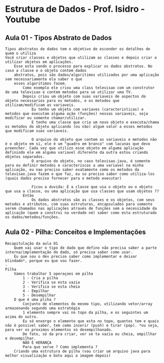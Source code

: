 # Estrutura de Dados - Prof. Isidro - Youtube

## Aula 01 - Tipos Abstrato de Dados 
    Tipos abstratos de dados tem o objetivo de esconder os detalhes de quem o utiliza
    Você criar classes e objetos que utilizam as classes e depois criar e utilizar objetos em aplicações.
        Esse esta sendo o processo para explicar os dados abstratos. No caso a classe e o objeto contem dados
        abstratos, pois são dados/algoritimos utilizados por uma aplicação sem necessariamente ela saber o que 
        esses algoritimos fazem. 
            Como exemplo ele criou uma class televisao com um construtor de uma televisao e contem metodos para se utilizar uma TV.
            Depois criou um objeto com suas variaveis de aspectos do objeto necessarios para os metodos, e os metodos que utilizam/modificam as variaveis. 
                Eu tenho um objeto com variaves (caracteristicas) e metodos que executam alguma ação (funções) nessas variaveis, seja modificar ou somente chamar/utilizar.
                E tenho uma classe que cria um novo objeto e executa/chama os metodos do objeto aplicando (ou não) algum valor a esses metodos que modificam suas variaveis.

                O arquivo do objeto que contem as variaveis e metodos não é o objeto em si, ele é um "quadro em branco" com lacunas que devo preencher. Cada vez que utilizo esse objeto em alguma aplicação definindo ele em alguma variavel diferente da outra estou criando objetos separados. 
                O arquivo do objeto, no caso televisao.java, é somente para eu definir metodos e caracteriscas a uma variavel na minha aplicação, eu nao preciso saber exatamente como os metodos da televisao.java fazem o que faz, eu so preciso saber como utiliza-los (quais dados preciso fornecer para o metodo executar)

                Ficou a duvida: É a classe que usa o objeto ou o objeto que usa a classe, ou uma aplicação que usa classes que usam objetos ?? 
            Então
                Os dados abstratos são as classes e os objetos, com seus metodos e atributos, com suas estruturas, encapsulados para somente serem chamados nas aplicações através de funções sem a necessidade da aplicação (quem a constroi na verdade né) saber como esta estruturado os dados/metodos/funções. 

## Aula 02 - Pilha: Conceitos e Implementações
    Recapitulação da aula 01
        Quem vai usar o tipo de dado que defino não precisa saber a parte interna/implementação do dado, só precisa saber como usar.
        Eu que sou o dev preciso saber como implementar e deixar blindado*, porque eu que vou fazer.
    -
    Pilha
        Vamos trabalhar 5 operaçoes em pilha
            1 - Cria a pilha
            2 - Verifica se esta vazia
            3 - Verifica se esta cheia
            4 - Empilhar
            5 - Desempilhar
        O que é uma pliha ?
            Conjunto de elementos do mesmo tipo, utilizando vetor/array armazenando segundo uma estratégia
            1 elemento sempre vai no topo da pilha, e os seguintes um acima do outro. 
            Eu só enxergo o elemento que esta no topo, quantos tem e quais não é possivel saber, tem como inserir (push) e tirar (pop). *ou seja, para ver os proximos elementos só desempilhanado. 
            De fato, só da pra criar, ver se ta vazia ou cheia, empillhar e desempilhar.
            NÃO É HERANÇA
            Para que serve ? Como implementa ? 
        Criando uma estrutura de pilha (vou criar um arquivo java para melhor visualização e boto aqui a imagem depois)
            


